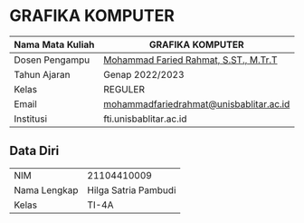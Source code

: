 # GRAFIKA KOMPUTER

| Nama Mata Kuliah | GRAFIKA KOMPUTER                                                    |
| ---------------- | ------------------------------------------------------------------- |
| Dosen Pengampu   | [Mohammad Faried Rahmat, S.ST., M.Tr.T](https://github.com/mrhmt80) |
| Tahun Ajaran     | Genap 2022/2023                                                     |
| Kelas            | REGULER                                                             |
| Email            | mohammadfariedrahmat@unisbablitar.ac.id                             |
| Institusi        | fti.unisbablitar.ac.id                                              |

## Data Diri

|              |                      |
| ------------ | -------------------- |
| NIM          | 21104410009          |
| Nama Lengkap | Hilga Satria Pambudi |
| Kelas        | TI-4A                |
